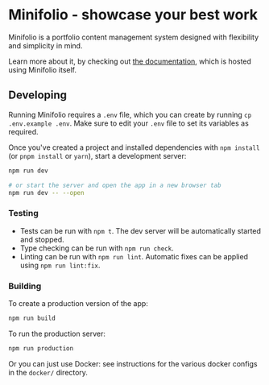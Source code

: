 # Minifolio - showcase your best work

Minifolio is a portfolio content management system designed with flexibility and simplicity in mind.

Learn more about it, by checking out [the documentation](https://minifolio.maddyguthridge.com),
which is hosted using Minifolio itself.

## Developing

Running Minifolio requires a `.env` file, which you can create by running
`cp .env.example .env`. Make sure to edit your `.env` file to set its variables
as required.

Once you've created a project and installed dependencies with `npm install` (or `pnpm install` or `yarn`), start a development server:

```bash
npm run dev

# or start the server and open the app in a new browser tab
npm run dev -- --open
```

### Testing

* Tests can be run with `npm t`. The dev server will be automatically started
  and stopped.
* Type checking can be run with `npm run check`.
* Linting can be run with `npm run lint`. Automatic fixes can be applied using
  `npm run lint:fix`.

### Building

To create a production version of the app:

```bash
npm run build
```

To run the production server:

```bash
npm run production
```

Or you can just use Docker: see instructions for the various docker configs in
the `docker/` directory.
